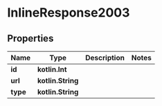 
# InlineResponse2003

## Properties
Name | Type | Description | Notes
------------ | ------------- | ------------- | -------------
**id** | **kotlin.Int** |  | 
**url** | **kotlin.String** |  | 
**type** | **kotlin.String** |  | 




